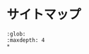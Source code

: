 # サイトマップ

```{toctree}
:glob:
:maxdepth: 4
*
```

<!-- ```{toctree}
:maxdepth: 1
books/dynamics/dynamics
books/si/si
books/qm/qm
books/emf/emf
books/ec/ec
toys/wine-glass
toys/cd-spectrometer
toys/minimal-surface
toys/ping-pong
toys/rattle-back
toys/eddington
notes/emf/d-current
notes/emf/B-only
notes/emf/speed-of-light
notes/emf/mono-field-ism
notes/emf/parity
notes/emf/spintronics
notes/emf/EB-correspondence
notes/emf/gaussian
notes/emf/theory-of-unit-systems-2
notes/emf/density
notes/emf/Z0
notes/emf/dual-metric
notes/emf/constitutive4
notes/emf/theory-of-unit-systems
notes/emf/unit-conversion
notes/emf/levi-civita
notes/emf/magnetic-coulomb
notes/emf/ampere
notes/emf/mu0
notes/emf/unit-systems
notes/qm/entanglement
notes/qm/bracket
notes/qm/bracket-error
notes/qm/bracket-error-2
notes/qm/photon
notes/qm/weak-values
presentation/quatuo
``` -->
